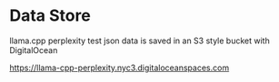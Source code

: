 # Data Store

llama.cpp perplexity test json data is saved in an S3 style bucket with DigitalOcean


https://llama-cpp-perplexity.nyc3.digitaloceanspaces.com


